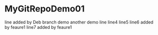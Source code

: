 # MyGitRepoDemo01
line added by Deb branch
demo
another demo line
line4
line5
line6 added by feaure1
line7 added by feaure1